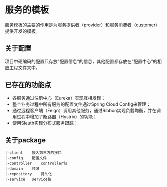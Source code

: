 # 服务的模板 #

服务模板的主要的作用是为服务提供者（provider）和服务消费者（customer）提供开发的模板。

## 关于配置 ##

项目中硬编码的配置只存放"配置信息"的信息，其他配置都存放在“配置中心”的相应工程文件夹中。

## 已存在的功能点 ##

- 各服务通过注册中心（Eureka）实现互相发现；
- 整个业务过程中所有服务的配置文件通过Spring Cloud Config来管理；
- 通过远程客户端（Feign）调用其他服务，通过Ribbon实现负载均衡，并在调用过程中增加了断路器（Hystrix）的功能；
- 使用Sleuth实现分布式服务跟踪；

## 关于package ##

    |-client    接入第三方的接口
    |-config    配置文件
    |-controller    controller包
    |-domain    领域
    |-repository    持久化
    |-service   service包